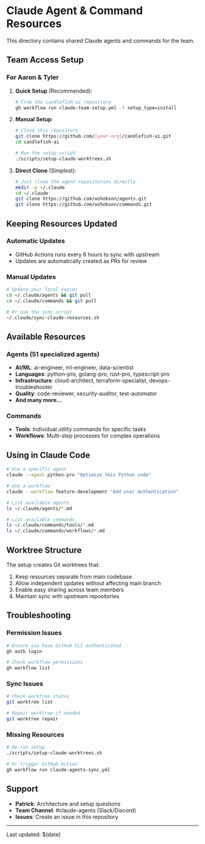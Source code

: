 # Claude Agent & Command Resources

This directory contains shared Claude agents and commands for the team.

## Team Access Setup

### For Aaron & Tyler

1. **Quick Setup** (Recommended):

   ```bash
   # From the candlefish-ai repository
   gh workflow run claude-team-setup.yml -f setup_type=install
   ```

2. **Manual Setup**:

   ```bash
   # Clone this repository
   git clone https://github.com/[your-org]/candlefish-ai.git
   cd candlefish-ai

   # Run the setup script
   ./scripts/setup-claude-worktrees.sh
   ```

3. **Direct Clone** (Simplest):

   ```bash
   # Just clone the agent repositories directly
   mkdir -p ~/.claude
   cd ~/.claude
   git clone https://github.com/wshobson/agents.git
   git clone https://github.com/wshobson/commands.git
   ```

## Keeping Resources Updated

### Automatic Updates

- GitHub Actions runs every 6 hours to sync with upstream
- Updates are automatically created as PRs for review

### Manual Updates

```bash
# Update your local copies
cd ~/.claude/agents && git pull
cd ~/.claude/commands && git pull

# Or use the sync script
~/.claude/sync-claude-resources.sh
```

## Available Resources

### Agents (51 specialized agents)

- **AI/ML**: ai-engineer, ml-engineer, data-scientist
- **Languages**: python-pro, golang-pro, rust-pro, typescript-pro
- **Infrastructure**: cloud-architect, terraform-specialist, devops-troubleshooter
- **Quality**: code-reviewer, security-auditor, test-automator
- **And many more...**

### Commands

- **Tools**: Individual utility commands for specific tasks
- **Workflows**: Multi-step processes for complex operations

## Using in Claude Code

```bash
# Use a specific agent
claude --agent python-pro "Optimize this Python code"

# Use a workflow
claude --workflow feature-development "Add user authentication"

# List available agents
ls ~/.claude/agents/*.md

# List available commands
ls ~/.claude/commands/tools/*.md
ls ~/.claude/commands/workflows/*.md
```

## Worktree Structure

The setup creates Git worktrees that:

1. Keep resources separate from main codebase
2. Allow independent updates without affecting main branch
3. Enable easy sharing across team members
4. Maintain sync with upstream repositories

## Troubleshooting

### Permission Issues

```bash
# Ensure you have GitHub CLI authenticated
gh auth login

# Check workflow permissions
gh workflow list
```

### Sync Issues

```bash
# Check worktree status
git worktree list

# Repair worktree if needed
git worktree repair
```

### Missing Resources

```bash
# Re-run setup
./scripts/setup-claude-worktrees.sh

# Or trigger GitHub Action
gh workflow run claude-agents-sync.yml
```

## Support

- **Patrick**: Architecture and setup questions
- **Team Channel**: #claude-agents (Slack/Discord)
- **Issues**: Create an issue in this repository

---

Last updated: $(date)
